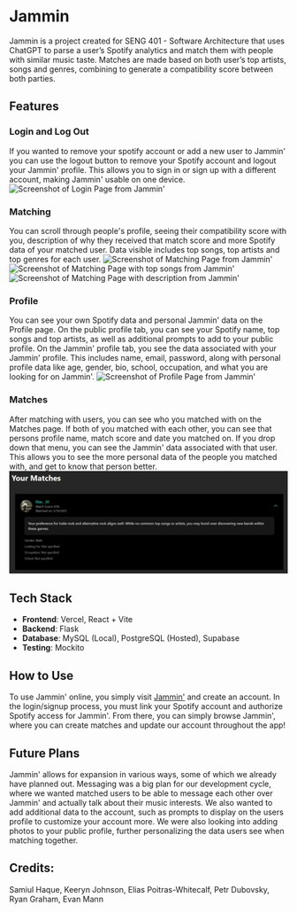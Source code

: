 # Jammin
Jammin is a project created for SENG 401 - Software Architecture that uses ChatGPT to parse a user’s Spotify analytics and match them with people with similar music taste. Matches are made based on both user’s top artists, songs and genres, combining to generate a compatibility score between both parties.

## Features

### Login and Log Out
If you wanted to remove your spotify account or add a new user to Jammin' you can use the logout button to remove your Spotify account and logout your Jammin' profile. This allows you to sign in or sign up with a different account, making Jammin' usable on one device. 
![Screenshot of Login Page from Jammin'](/readme_images/jammin_signup_login.jpg)

### Matching
You can scroll through people's profile, seeing their compatibility score with you, description of why they received that match score and more Spotify data of your matched user. Data visible includes top songs, top artists and top genres for each user. 
![Screenshot of Matching Page from Jammin'](/readme_images/jammin_matching.jpg)
![Screenshot of Matching Page with top songs from Jammin'](/readme_images/jammin_matching_top_songs.jpg)
![Screenshot of Matching Page with description from Jammin'](/readme_images/jammin_matching_desc.jpg)

### Profile
You can see your own Spotify data and personal Jammin' data on the Profile page. On the public profile tab, you can see your Spotify name, top songs and top artists, as well as additional prompts to add to your public profile. On the Jammin' profile tab, you see the data associated with your Jammin' profile. This includes name, email, password, along with personal profile data like age, gender, bio, school, occupation, and what you are looking for on Jammin'.
![Screenshot of Profile Page from Jammin'](/readme_images/jammin_profile.jpg)

### Matches
After matching with users, you can see who you matched with on the Matches page. If both of you matched with each other, you can see that persons profile name, match score and date you matched on. If you drop down that menu, you can see the Jammin' data associated with that user. This allows you to see the more personal data of the people you matched with, and get to know that person better.
![Screenshot of Matches Page from Jammin'](/readme_images/jammin_matches.jpg)

## Tech Stack
- **Frontend**: Vercel, React + Vite
- **Backend**: Flask
- **Database**: MySQL (Local), PostgreSQL (Hosted), Supabase
- **Testing**: Mockito

## How to Use
To use Jammin' online, you simply visit [Jammin'](https://jammin-app.vercel.app) and create an account. In the login/signup process, you must link your Spotify account and authorize Spotify access for Jammin'. From there, you can simply browse Jammin', where you can create matches and update our account throughout the app!

## Future Plans
Jammin' allows for expansion in various ways, some of which we already have planned out. Messaging was a big plan for our development cycle, where we wanted matched users to be able to message each other over Jammin' and actually talk about their music interests. We also wanted to add additional data to the account, such as prompts to display on the users profile to customize your account more. We were also looking into adding photos to your public profile, further personalizing the data users see when matching together.

## Credits: 
Samiul Haque,
Keeryn Johnson,
Elias Poitras-Whitecalf,
Petr Dubovsky,
Ryan Graham,
Evan Mann
